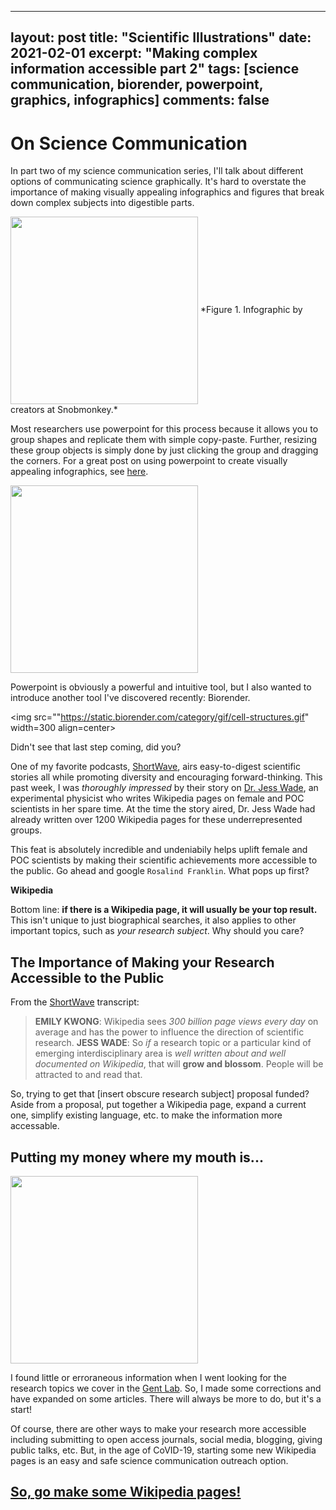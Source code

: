 
---
layout: post
title: "Scientific Illustrations"
date: 2021-02-01
excerpt: "Making complex information accessible part 2"
tags: [science communication, biorender, powerpoint, graphics, infographics]
comments: false
---
On Science Communication
=======================
In part two of my science communication series, I'll talk about different options of communicating science graphically. It's hard to overstate the importance of making visually appealing infographics and figures that break down complex subjects into digestible parts. 

<img src="https://raw.githubusercontent.com/mswiseman/mswiseman.github.io/master/assets/img/whyinfograph_snobmonkey.png" width=300 align=center>
*Figure 1. Infographic by creators at Snobmonkey.*

Most researchers use powerpoint for this process because it allows you to group shapes and replicate them with simple copy-paste. Further, resizing these group objects is simply done by just clicking the group and dragging the corners. For a great post on using powerpoint to create visually appealing infographics, see [here](https://www.copypress.com/kb/infographics/how-to-make-infographics-with-powerpoint-2/).

<img src="https://raw.githubusercontent.com/mswiseman/mswiseman.github.io/master/assets/img/Screen%20Shot%202021-01-12%20at%205.11.35%20PM.png" width=300 align=center>


Powerpoint is obviously a powerful and intuitive tool, but I also wanted to introduce another tool I've discovered recently: Biorender. 

<img src=""https://static.biorender.com/category/gif/cell-structures.gif" width=300 align=center>

Didn't see that last step coming, did you? 

One of my favorite podcasts, [ShortWave](https://www.npr.org/podcasts/510351/short-wave), airs easy-to-digest scientific stories all while promoting diversity and   encouraging forward-thinking. This past week, I was *thoroughly impressed* by their story on [Dr. Jess Wade](https://www.npr.org/2021/01/04/953334366/one-page-at-a-time-jess-wade-is-changing-wikipedia), an experimental physicist who writes Wikipedia pages on female and POC scientists in her spare time. At the time the story aired, Dr. Jess Wade had already written over 1200 Wikipedia pages for these underrepresented groups.

This feat is absolutely incredible and undeniabily helps uplift female and POC scientists by making their scientific achievements more accessible to the public. Go ahead and google `Rosalind Franklin`. What pops up first? 

**Wikipedia**

Bottom line: **if there is a Wikipedia page, it will usually be your top result.** This isn't unique to just biographical searches, it also applies to other important topics, such as *your research subject*. Why should you care?

The Importance of Making your Research Accessible to the Public
------

From the [ShortWave](https://www.npr.org/podcasts/510351/short-wave) transcript:

>**EMILY KWONG**: Wikipedia sees *300 billion page views every day* on average and has the power to influence the direction of scientific research.
>**JESS WADE**: So *if* a research topic or a particular kind of emerging interdisciplinary area is *well written about and well documented on Wikipedia*, that will **grow and blossom**. People will be attracted to and read that.

So, trying to get that [insert obscure research subject] proposal funded? Aside from a proposal, put together a Wikipedia page, expand a current one, simplify existing language, etc. to make the information more accessable. 

Putting my money where my mouth is...
-------------------------------------
<img src="https://raw.githubusercontent.com/mswiseman/mswiseman.github.io/master/assets/img/Screen%20Shot%202021-01-12%20at%205.11.35%20PM.png" width=300 align=center>

I found little or erroraneous information when I went looking for the research topics we cover in the [Gent Lab](https://gentlab.github.io). So, I made some corrections and have expanded on some articles. There will always be more to do, but it's a start! 

Of course, there are other ways to make your research more accessible including submitting to open access journals, social media, blogging, giving public talks, etc. But, in the age of CoVID-19, starting some new Wikipedia pages is an easy and safe science communication outreach option.

[So, go make some Wikipedia pages!](https://en.wikipedia.org/wiki/Main_Page)
-----------
